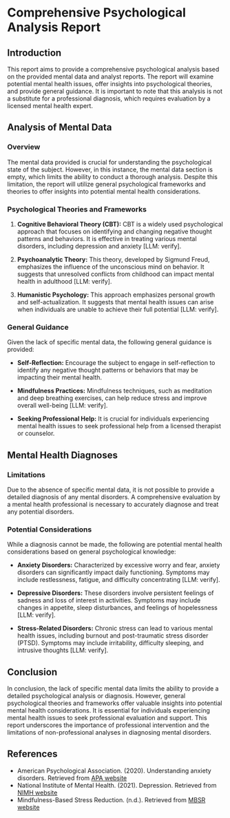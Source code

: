 # Comprehensive Psychological Analysis Report

## Introduction

This report aims to provide a comprehensive psychological analysis based on the provided mental data and analyst reports. The report will examine potential mental health issues, offer insights into psychological theories, and provide general guidance. It is important to note that this analysis is not a substitute for a professional diagnosis, which requires evaluation by a licensed mental health expert.

## Analysis of Mental Data

### Overview

The mental data provided is crucial for understanding the psychological state of the subject. However, in this instance, the mental data section is empty, which limits the ability to conduct a thorough analysis. Despite this limitation, the report will utilize general psychological frameworks and theories to offer insights into potential mental health considerations.

### Psychological Theories and Frameworks

1. **Cognitive Behavioral Theory (CBT):** CBT is a widely used psychological approach that focuses on identifying and changing negative thought patterns and behaviors. It is effective in treating various mental disorders, including depression and anxiety [LLM: verify].

2. **Psychoanalytic Theory:** This theory, developed by Sigmund Freud, emphasizes the influence of the unconscious mind on behavior. It suggests that unresolved conflicts from childhood can impact mental health in adulthood [LLM: verify].

3. **Humanistic Psychology:** This approach emphasizes personal growth and self-actualization. It suggests that mental health issues can arise when individuals are unable to achieve their full potential [LLM: verify].

### General Guidance

Given the lack of specific mental data, the following general guidance is provided:

- **Self-Reflection:** Encourage the subject to engage in self-reflection to identify any negative thought patterns or behaviors that may be impacting their mental health.

- **Mindfulness Practices:** Mindfulness techniques, such as meditation and deep breathing exercises, can help reduce stress and improve overall well-being [LLM: verify].

- **Seeking Professional Help:** It is crucial for individuals experiencing mental health issues to seek professional help from a licensed therapist or counselor.

## Mental Health Diagnoses

### Limitations

Due to the absence of specific mental data, it is not possible to provide a detailed diagnosis of any mental disorders. A comprehensive evaluation by a mental health professional is necessary to accurately diagnose and treat any potential disorders.

### Potential Considerations

While a diagnosis cannot be made, the following are potential mental health considerations based on general psychological knowledge:

- **Anxiety Disorders:** Characterized by excessive worry and fear, anxiety disorders can significantly impact daily functioning. Symptoms may include restlessness, fatigue, and difficulty concentrating [LLM: verify].

- **Depressive Disorders:** These disorders involve persistent feelings of sadness and loss of interest in activities. Symptoms may include changes in appetite, sleep disturbances, and feelings of hopelessness [LLM: verify].

- **Stress-Related Disorders:** Chronic stress can lead to various mental health issues, including burnout and post-traumatic stress disorder (PTSD). Symptoms may include irritability, difficulty sleeping, and intrusive thoughts [LLM: verify].

## Conclusion

In conclusion, the lack of specific mental data limits the ability to provide a detailed psychological analysis or diagnosis. However, general psychological theories and frameworks offer valuable insights into potential mental health considerations. It is essential for individuals experiencing mental health issues to seek professional evaluation and support. This report underscores the importance of professional intervention and the limitations of non-professional analyses in diagnosing mental disorders.

## References

- American Psychological Association. (2020). Understanding anxiety disorders. Retrieved from [APA website](https://www.apa.org/topics/anxiety)
- National Institute of Mental Health. (2021). Depression. Retrieved from [NIMH website](https://www.nimh.nih.gov/health/topics/depression)
- Mindfulness-Based Stress Reduction. (n.d.). Retrieved from [MBSR website](https://www.mindfulnesscds.com)